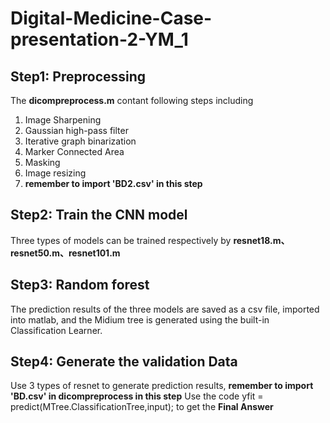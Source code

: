 # Digital-Medicine-Case-presentation-2-YM_1
## Step1: Preprocessing
The **dicompreprocess.m** contant following steps including
1. Image Sharpening
2. Gaussian high-pass filter
3. Iterative graph binarization
4. Marker Connected Area
5. Masking
6. Image resizing
7. **remember to import 'BD2.csv' in this step**
## Step2: Train the CNN model
Three types of models can be trained respectively by **resnet18.m、resnet50.m、resnet101.m**
## Step3: Random forest
The prediction results of the three models are saved as a csv file, imported into matlab, and the Midium tree is generated using the built-in Classification Learner.
## Step4: Generate the validation Data
Use 3 types of resnet to generate prediction results,
**remember to import 'BD.csv' in dicompreprocess in this step**
Use the code
  yfit = predict(MTree.ClassificationTree,input);
to get the **Final Answer**
